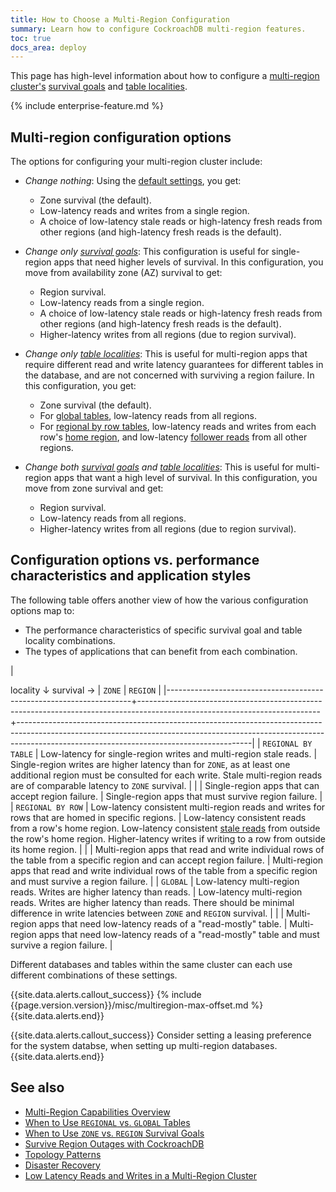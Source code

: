 ```yaml
---
title: How to Choose a Multi-Region Configuration
summary: Learn how to configure CockroachDB multi-region features.
toc: true
docs_area: deploy
---
```


This page has high-level information about how to configure a [multi-region cluster's](multiregion-overview.html) [survival goals](multiregion-overview.html#survival-goals) and [table localities](multiregion-overview.html#table-localities).

{% include enterprise-feature.md %}

## Multi-region configuration options

The options for configuring your multi-region cluster include:

- _Change nothing_: Using the [default settings](multiregion-overview.html#default-settings), you get:
  - Zone survival (the default).
  - Low-latency reads and writes from a single region.
  - A choice of low-latency stale reads or high-latency fresh reads from other regions (and high-latency fresh reads is the default).

- _Change only [survival goals](multiregion-overview.html#survival-goals)_: This configuration is useful for single-region apps that need higher levels of survival. In this configuration, you move from availability zone (AZ) survival to get:
  - Region survival.
  - Low-latency reads from a single region.
  - A choice of low-latency stale reads or high-latency fresh reads from other regions (and high-latency fresh reads is the default).
  - Higher-latency writes from all regions (due to region survival).

- _Change only [table localities](multiregion-overview.html#table-localities)_: This is useful for multi-region apps that require different read and write latency guarantees for different tables in the database, and are not concerned with surviving a region failure. In this configuration, you get:
  - Zone survival (the default).
  - For [global tables](multiregion-overview.html#global-tables), low-latency reads from all regions.
  - For [regional by row tables](multiregion-overview.html#regional-by-row-tables), low-latency reads and writes from each row's [home region](set-locality.html#crdb_region), and low-latency [follower reads](follower-reads.html) from all other regions.

- _Change both [survival goals](multiregion-overview.html#survival-goals) and [table localities](multiregion-overview.html#table-localities)_: This is useful for multi-region apps that want a high level of survival. In this configuration, you move from zone survival and get:
  - Region survival.
  - Low-latency reads from all regions.
  - Higher-latency writes from all regions (due to region survival).

## Configuration options vs. performance characteristics and application styles

The following table offers another view of how the various configuration options map to:

- The performance characteristics of specific survival goal and table locality combinations.
- The types of applications that can benefit from each combination.

| <div style="width: 200px;"></div> locality &#8595; survival &#8594; | `ZONE`                                                                                                                    | `REGION`                                                                                                                                                                                                             |
|---------------------------------------------------------------------+---------------------------------------------------------------------------------------------------------------------------+----------------------------------------------------------------------------------------------------------------------------------------------------------------------------------------------------------------------|
| `REGIONAL BY TABLE`                                                 | Low-latency for single-region writes and multi-region stale reads.                                                        | Single-region writes are higher latency than for `ZONE`, as at least one additional region must be consulted for each write. Stale multi-region reads are of comparable latency to `ZONE` survival.                  |
|                                                                     | Single-region apps that can accept region failure.                                                                        | Single-region apps that must survive region failure.                                                                                                                                                                 |
| `REGIONAL BY ROW`                                                   | Low-latency consistent multi-region reads and writes for rows that are homed in specific regions.                         | Low-latency consistent reads from a row's home region. Low-latency consistent [stale reads](follower-reads.html) from outside the row's home region. Higher-latency writes if writing to a row from outside its home region. |
|                                                                     | Multi-region apps that read and write individual rows of the table from a specific region and can accept region failure.  | Multi-region apps that read and write individual rows of the table from a specific region and must survive a region failure.                                                                                         |
| `GLOBAL`                                                            | Low-latency multi-region reads. Writes are higher latency than reads.                                                     | Low-latency multi-region reads.  Writes are higher latency than reads. There should be minimal difference in write latencies between `ZONE` and `REGION` survival.                                                   |
|                                                                     | Multi-region apps that need low-latency reads of a "read-mostly" table.                                                   | Multi-region apps that need low-latency reads of a "read-mostly" table and must survive a region failure.                                                                                                            |


Different databases and tables within the same cluster can each use different combinations of these settings.

{{site.data.alerts.callout_success}}
{% include {{page.version.version}}/misc/multiregion-max-offset.md %}
{{site.data.alerts.end}}


{{site.data.alerts.callout_success}}
Consider setting a leasing preference for the system databse, when setting up multi-region databases. 
{{site.data.alerts.end}}

## See also

- [Multi-Region Capabilities Overview](multiregion-overview.html)
- [When to Use `REGIONAL` vs. `GLOBAL` Tables](when-to-use-regional-vs-global-tables.html)
- [When to Use `ZONE` vs. `REGION` Survival Goals](when-to-use-zone-vs-region-survival-goals.html)
- [Survive Region Outages with CockroachDB](https://www.cockroachlabs.com/blog/under-the-hood-multi-region)
- [Topology Patterns](topology-patterns.html)
- [Disaster Recovery](disaster-recovery.html)
- [Low Latency Reads and Writes in a Multi-Region Cluster](demo-low-latency-multi-region-deployment.html)
